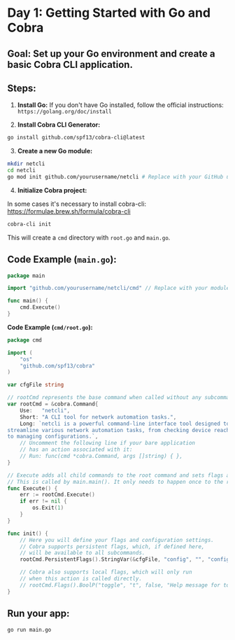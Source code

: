 # Day 1: Getting Started with Go and Cobra

## **Goal:** Set up your Go environment and create a basic Cobra CLI application.

## **Steps:**

1.  **Install Go:** If you don't have Go installed, follow the official instructions: `https://golang.org/doc/install`

2.  **Install Cobra CLI Generator:**
```bash
go install github.com/spf13/cobra-cli@latest
```

3.  **Create a new Go module:**
```bash
mkdir netcli
cd netcli
go mod init github.com/yourusername/netcli # Replace with your GitHub username
```

4.  **Initialize Cobra project:**

In some cases it's necessary to install cobra-cli: https://formulae.brew.sh/formula/cobra-cli

```bash
cobra-cli init
```
This will create a `cmd` directory with `root.go` and `main.go`.

## **Code Example (`main.go`):**

```go
package main

import "github.com/yourusername/netcli/cmd" // Replace with your module path

func main() {
	cmd.Execute()
}
```

**Code Example (`cmd/root.go`):**

```go
package cmd

import (
	"os"
	"github.com/spf13/cobra"
)

var cfgFile string

// rootCmd represents the base command when called without any subcommands
var rootCmd = &cobra.Command{
	Use:   "netcli",
	Short: "A CLI tool for network automation tasks.",
	Long: `netcli is a powerful command-line interface tool designed to
streamline various network automation tasks, from checking device reachability
to managing configurations.`,
	// Uncomment the following line if your bare application
	// has an action associated with it:
	// Run: func(cmd *cobra.Command, args []string) { },
}

// Execute adds all child commands to the root command and sets flags appropriately.
// This is called by main.main(). It only needs to happen once to the rootCmd.
func Execute() {
	err := rootCmd.Execute()
	if err != nil {
		os.Exit(1)
	}
}

func init() {
	// Here you will define your flags and configuration settings.
	// Cobra supports persistent flags, which, if defined here,
	// will be available to all subcommands.
	rootCmd.PersistentFlags().StringVar(&cfgFile, "config", "", "config file (default is $HOME/.netcli.yaml)")

	// Cobra also supports local flags, which will only run
	// when this action is called directly.
	// rootCmd.Flags().BoolP("toggle", "t", false, "Help message for toggle")
}
```

## **Run your app:**

```bash
go run main.go
```
